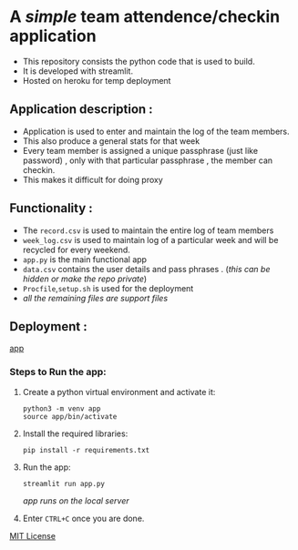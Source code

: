 # A *simple* team attendence/checkin application

- This repository consists the python code that is used to build. 
- It is developed with streamlit.
- Hosted on heroku for temp deployment

## Application description :
 - Application is used to enter and maintain the log of the team members.
 - This also produce a general stats for that week 
 - Every team member is assigned a unique passphrase (just like password) , only with that particular passphrase , the member can checkin. 
 - This makes it difficult for doing proxy

## Functionality :
 - The `record.csv` is used to maintain the entire log of team members
 - `week_log.csv` is used to maintain log of a particular week and will be recycled for every weekend.
 - `app.py` is the main functional app
 - `data.csv` contains the user details and pass phrases . (*this can be hidden or make the repo private*)
 - `Procfile`,`setup.sh` is used for the deployment
 - *all the remaining files are support files* 

## Deployment :
[app](https://team-checkin-application.herokuapp.com/)

### Steps to Run the app:

1. Create a python virtual environment and activate it:
    ```
    python3 -m venv app
    source app/bin/activate
    ```
2. Install the required libraries:
    ```
    pip install -r requirements.txt
    ```
3. Run the app:
    ```
    streamlit run app.py
    ```
    *app runs on the local server*
    
4. Enter  `CTRL+C` once you are done.


[MIT License](https://github.com/pavan-elisetty/team-checkin-app/blob/main/LICENSE)

